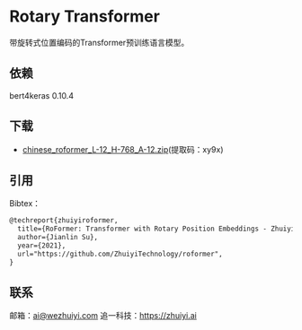 # Rotary Transformer
带旋转式位置编码的Transformer预训练语言模型。

## 依赖

bert4keras 0.10.4

## 下载
- [chinese_roformer_L-12_H-768_A-12.zip](https://pan.baidu.com/s/1fiss862YsGCwf2HvU_Jm-g)(提取码：xy9x)

## 引用

Bibtex：

```tex
@techreport{zhuiyiroformer,
  title={RoFormer: Transformer with Rotary Position Embeddings - ZhuiyiAI},
  author={Jianlin Su},
  year={2021},
  url="https://github.com/ZhuiyiTechnology/roformer",
}
```

## 联系

邮箱：ai@wezhuiyi.com
追一科技：https://zhuiyi.ai
